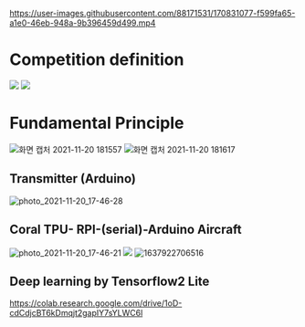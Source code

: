

https://user-images.githubusercontent.com/88171531/170831077-f599fa65-a1e0-46eb-948a-9b396459d499.mp4


# Competition definition
<img src="https://user-images.githubusercontent.com/88171531/128798059-5e8daf42-f17a-4a33-8818-220339d0c7a5.png">
<img src="https://user-images.githubusercontent.com/88171531/128798076-b0f0e147-077e-42b8-a984-964f46e72cb6.png">

# Fundamental Principle
![화면 캡처 2021-11-20 181557](https://user-images.githubusercontent.com/88171531/142721078-85d011e7-28b9-4a2d-bf7b-25f74fc47f51.png)
![화면 캡처 2021-11-20 181617](https://user-images.githubusercontent.com/88171531/142721081-86b1cea6-5f8c-4d3b-a412-9c2b4cc46aed.png)


## Transmitter (Arduino)
![photo_2021-11-20_17-46-28](https://user-images.githubusercontent.com/88171531/142720942-79a97a33-13d9-4ce4-be65-674fa3e89666.jpg)
 
## Coral TPU- RPI-(serial)-Arduino Aircraft
![photo_2021-11-20_17-46-21](https://user-images.githubusercontent.com/88171531/142720963-5f35bffd-ca7c-43e5-be40-452b660975d0.jpg)
<img src = "https://user-images.githubusercontent.com/88171531/143569797-87754eed-8e0a-4a13-8c04-9559bb73ea45.gif" >
![1637922706516](https://user-images.githubusercontent.com/88171531/143569606-62f5e458-4580-4118-b109-acf29bcc2bc1.jpg)

## Deep learning by Tensorflow2 Lite
https://colab.research.google.com/drive/1oD-cdCdjcBT6kDmqjt2gapIY7sYLWC6l
